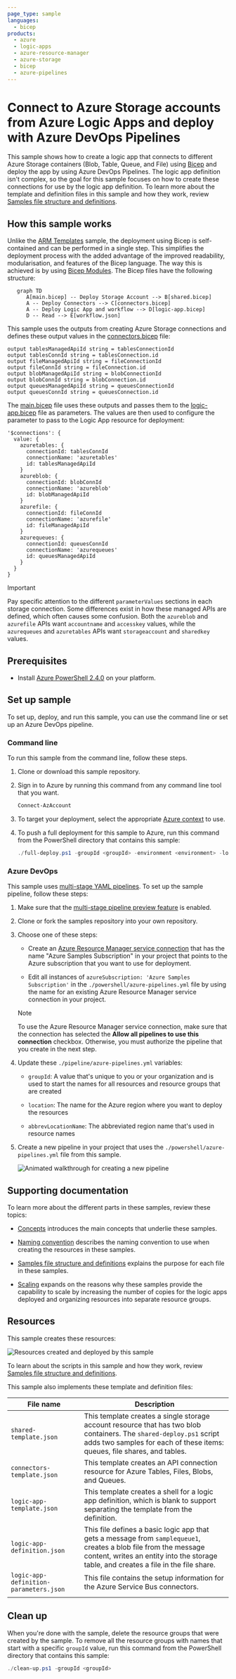```yaml
---
page_type: sample
languages:
  - bicep
products:
  - azure
  - logic-apps
  - azure-resource-manager
  - azure-storage
  - bicep
  - azure-pipelines
---
```


# Connect to Azure Storage accounts from Azure Logic Apps and deploy with Azure DevOps Pipelines

This sample shows how to create a logic app that connects to different Azure Storage containers (Blob, Table, Queue, and File) using [Bicep](https://docs.microsoft.com/en-us/azure/azure-resource-manager/bicep/overview?tabs=bicep) and deploy the app by using Azure DevOps Pipelines. The logic app definition isn't complex, so the goal for this sample focuses on how to create these connections for use by the logic app definition. To learn more about the template and definition files in this sample and how they work, review [Samples file structure and definitions](../../file-definitions.md#bicep-based-deployments).

## How this sample works

Unlike the [ARM Templates](../ARM-Templates/) sample, the deployment using Bicep is self-contained and can be performed in a single step. This simplifies the deployment process with the added advantage of the improved readability, modularisation, and features of the Bicep language. The way this is achieved is by using [Bicep Modules](https://docs.microsoft.com/en-us/azure/azure-resource-manager/bicep/modules). The Bicep files have the following structure:

``` mermaid
   graph TD
      A[main.bicep] -- Deploy Storage Account --> B[shared.bicep]
      A -- Deploy Connectors --> C[connectors.bicep]
      A -- Deploy Logic App and workflow --> D[logic-app.bicep]
      D -- Read --> E[workflow.json]
```

This sample uses the outputs from creating Azure Storage connections and defines these output values in the [connectors.bicep](./templates/connectors.bicep) file:

``` bicep
output tablesManagedApiId string = tablesConnectionId
output tablesConnId string = tablesConnection.id
output fileManagedApiId string = fileConnectionId
output fileConnId string = fileConnection.id
output blobManagedApiId string = blobConnectionId
output blobConnId string = blobConnection.id
output queuesManagedApiId string = queuesConnectionId
output queuesConnId string = queuesConnection.id
```

The [main.bicep](./templates/main.bicep) file uses these outputs and passes them to the [logic-app.bicep](./templates/logic-app.bicep) file as parameters. The values are then used to configure the parameter to pass to the Logic App resource for deployment:

``` bicep
'$connections': {
  value: {
    azuretables: {
      connectionId: tablesConnId
      connectionName: 'azuretables'
      id: tablesManagedApiId
    }
    azureblob: {
      connectionId: blobConnId
      connectionName: 'azureblob'
      id: blobManagedApiId
    }
    azurefile: {
      connectionId: fileConnId
      connectionName: 'azurefile'
      id: fileManagedApiId
    }
    azurequeues: {
      connectionId: queuesConnId
      connectionName: 'azurequeues'
      id: queuesManagedApiId
    }
  }
}
```

> [!IMPORTANT]
>
> Pay specific attention to the different `parameterValues` sections in each storage connection. Some differences exist in how these managed APIs are defined, which often causes some confusion. Both the `azureblob` and `azurefile` APIs want `accountname` and `accesskey` values, while the `azurequeues` and `azuretables` APIs want `storageaccount` and `sharedkey` values.

## Prerequisites

* Install [Azure PowerShell 2.4.0](https://docs.microsoft.com/powershell/azure/install-az-ps?view=azps-2.4.0) on your platform.

## Set up sample

To set up, deploy, and run this sample, you can use the command line or set up an Azure DevOps pipeline.

### Command line

To run this sample from the command line, follow these steps.

1. Clone or download this sample repository.

1. Sign in to Azure by running this command from any command line tool that you want.

   ```powershell
   Connect-AzAccount
   ```

1. To target your deployment, select the appropriate [Azure context](https://docs.microsoft.com/powershell/module/az.accounts/Select-AzContext?view=azps-2.4.0) to use.

1. To push a full deployment for this sample to Azure, run this command from the PowerShell directory that contains this sample:

   ```powershell
   ./full-deploy.ps1 -groupId <groupId> -environment <environment> -location <regionName>
   ```

### Azure DevOps

This sample uses [multi-stage YAML pipelines](https://docs.microsoft.com/azure/devops/pipelines/process/stages?view=azure-devops&tabs=yaml). To set up the sample pipeline, follow these steps:

1. Make sure that the [multi-stage pipeline preview feature](https://docs.microsoft.com/azure/devops/project/navigation/preview-features?view=azure-devops) is enabled.

1. Clone or fork the samples repository into your own repository.

1. Choose one of these steps:

   * Create an [Azure Resource Manager service connection](https://docs.microsoft.com/azure/devops/pipelines/library/service-endpoints?view=azure-devops&tabs=yaml#sep-azure-rm) that has the name "Azure Samples Subscription" in your project that points to the Azure subscription that you want to use for deployment.

   * Edit all instances of `azureSubscription: 'Azure Samples Subscription'` in the `./powershell/azure-pipelines.yml` file by using the name for an existing Azure Resource Manager service connection in your project.

   > [!NOTE]
   > To use the Azure Resource Manager service connection, make sure that the connection has selected the **Allow all pipelines to use this connection** checkbox. Otherwise, you must authorize the pipeline that you create in the next step.

1. Update these `./pipeline/azure-pipelines.yml` variables:

   * `groupId`: A value that's unique to you or your organization and is used to start the names for all resources and resource groups that are created

   * `location`: The name for the Azure region where you want to deploy the resources

   * `abbrevLocationName`: The abbreviated region name that's used in resource names

1. Create a new pipeline in your project that uses the `./powershell/azure-pipelines.yml` file from this sample.

   ![Animated walkthrough for creating a new pipeline](../images/create-pipeline.gif)

## Supporting documentation

To learn more about the different parts in these samples, review these topics:

* [Concepts](../concept-review.md) introduces the main concepts that underlie these samples.

* [Naming convention](../naming-convention.md) describes the naming convention to use when creating the resources in these samples.

* [Samples file structure and definitions](../file-definitions.md) explains the purpose for each file in these samples.

* [Scaling](../api-connection-scale.md) expands on the reasons why these samples provide the capability to scale by increasing the number of copies for the logic apps deployed and organizing resources into separate resource groups.

## Resources

This sample creates these resources:

![Resources created and deployed by this sample](../images/storage-sample.png)

To learn about the scripts in this sample and how they work, review [Samples file structure and definitions](../file-definitions.md).

This sample also implements these template and definition files:

| File name | Description |
|-----------|-------------|
| `shared-template.json` | This template creates a single storage account resource that has two blob containers. The `shared-deploy.ps1` script adds two samples for each of these items: queues, file shares, and tables. |
| `connectors-template.json` | This template creates an API connection resource for Azure Tables, Files, Blobs, and Queues. |
| `logic-app-template.json` | This template creates a shell for a logic app definition, which is blank to support separating the template from the definition. |
| `logic-app-definition.json` | This file defines a basic logic app that gets a message from `samplequeue1`, creates a blob file from the message content, writes an entity into the storage table, and creates a file in the file share. |
| `logic-app-definition-parameters.json` | This file contains the setup information for the Azure Service Bus connectors. |
|||

## Clean up

When you're done with the sample, delete the resource groups that were created by the sample. To remove all the resource groups with names that start with a specific `groupId` value, run this command from the PowerShell directory that contains this sample:

```powershell
./clean-up.ps1 -groupId <groupId>
```
